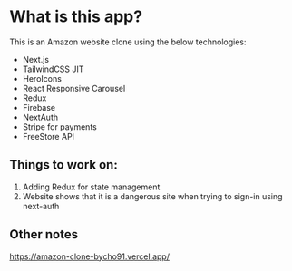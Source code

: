 # What is this app?

This is an Amazon website clone using the below technologies:
- Next.js
- TailwindCSS JIT
- HeroIcons
- React Responsive Carousel
- Redux
- Firebase
- NextAuth
- Stripe for payments
- FreeStore API

## Things to work on:
1. Adding Redux for state management
2. Website shows that it is a dangerous site when trying to sign-in using next-auth

## Other notes
https://amazon-clone-bycho91.vercel.app/
